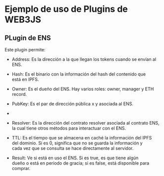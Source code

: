 # Ejemplo de uso de Plugins de WEB3JS

  

## PLugin de ENS

Este plugin permite:

  

 - Address: Es la dirección a la que llegan los tokens cuando se envían
   al ENS.
   
 - Hash: Es el binario con la información del hash del contenido que   
   está en IPFS.

 - Owner: Es el dueño del ENS. Hay varios roles: owner, manager y ETH   
   record.
   
 - PubKey: Es el par de dirección pública x y asociada al ENS.
 - 
 - Resolver: Es la dirección del contrato resolver asociada al contrato 
   ENS, la cual tiene otros métodos para interactuar con el ENS.

 - TTL: Es el tiempo que se almacena en caché la información del IPFS   
   del dominio. Si es 0, significa que no se guarda la información y   
   cada vez que se consulta se hace directamente al servidor.

 - Result: Ve si está en uso el ENS. Si es true, es que tiene algún   
   dueño o está en período de gracia; si es false, está disponible para 
   comprar.
